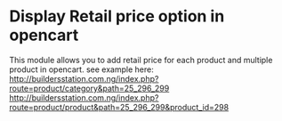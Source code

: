 Display Retail price option in opencart
==================

This module allows you to add retail price for each product and multiple product in opencart. see example here:
http://buildersstation.com.ng/index.php?route=product/category&path=25_296_299 
http://buildersstation.com.ng/index.php?route=product/product&path=25_296_299&product_id=298


